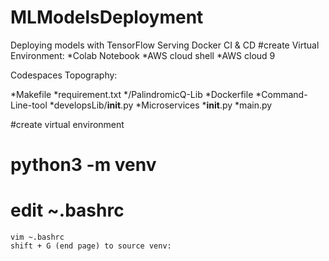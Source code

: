 # MLModelsDeployment
Deploying models with TensorFlow Serving  Docker
CI & CD 
#create Virtual Environment:
  *Colab Notebook
  *AWS cloud shell 
  *AWS cloud 9

Codespaces Topography:

  *Makefile
  *requirement.txt
  */PalindromicQ-Lib
  *Dockerfile
  *Command-Line-tool
  *developsLib/__init__.py
  *Microservices 
  *__init__.py
  *main.py

#create virtual environment 
  # python3 -m venv  
  # edit ~.bashrc
    vim ~.bashrc 
    shift + G (end page) to source venv:
  
    
    
